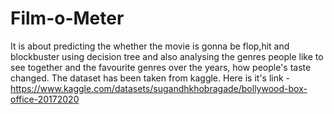 # Film-o-Meter
It is about predicting the whether the movie is gonna be flop,hit and blockbuster using decision tree and also analysing the genres people like to see together and the favourite genres over the years, how people's taste changed.
The dataset has been taken from kaggle. Here is it's link - https://www.kaggle.com/datasets/sugandhkhobragade/bollywood-box-office-20172020
